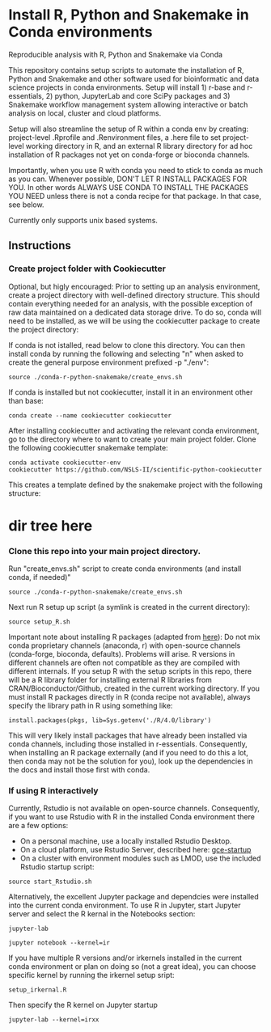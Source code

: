 # Install R, Python and Snakemake in Conda environments
Reproducible analysis with R, Python and Snakemake via Conda

This repository contains setup scripts to automate the installation of R, Python and Snakemake and other software used for bioinformatic and data science projects in conda environments. Setup will install 1) r-base and r-essentials, 2) python, JupyterLab and core SciPy packages and 3) Snakemake workflow management system allowing interactive or batch analysis on local, cluster and cloud platforms.

Setup will also streamline the setup of R within a conda env by creating: project-level .Rprofile and .Renvironment files, a .here file to set project-level working directory in R, and an external R library directory for ad hoc installation of R packages not yet on conda-forge or bioconda channels.

Importantly, when you use R with conda you need to stick to conda as much as you can. Whenever possible, DON'T LET R INSTALL PACKAGES FOR YOU. In other words ALWAYS USE CONDA TO INSTALL THE PACKAGES YOU NEED unless there is not a conda recipe for that package. In that case, see below.

Currently only supports unix based systems.

## Instructions

### Create project folder with Cookiecutter

Optional, but higly encouraged:
Prior to setting up an analysis environment, create a project directory with well-defined directory structure. This should contain everything needed for an analysis, with the possible exception of raw data maintained on a dedicated data storage drive. To do so, conda will need to be installed, as we will be using the cookiecutter package to create the project directory:

If conda is not istalled, read below to clone this directory. You can then install conda by running the following and selecting "n" when asked to create the general purpose environment prefixed -p "./env":

```
source ./conda-r-python-snakemake/create_envs.sh
```

If conda is installed but not cookiecutter, install it in an environment other than base:

```
conda create --name cookiecutter cookiecutter
```

After installing cookiecutter and activating the relevant conda environment, go to the directory where to want to create your main project folder.
Clone the following cookiecutter snakemake template:

```
conda activate cookiecutter-env
cookiecutter https://github.com/NSLS-II/scientific-python-cookiecutter
```

This creates a template defined by the snakemake project with the following structure:

# dir tree here


### Clone this repo into your main project directory.

Run "create_envs.sh" script to create conda environments (and install conda, if needed)"

```
source ./conda-r-python-snakemake/create_envs.sh
```

Next run R setup up script (a symlink is created in the current directory):

```
source setup_R.sh
```

Important note about installing R packages (adapted from [here](https://community.rstudio.com/t/why-not-r-via-conda/9438/4)):
Do not mix conda proprietary channels (anaconda, r) with open-source channels (conda-forge, bioconda, defaults). Problems will arise. R versions in different channels are often not compatible as they are compiled with different internals. If you setup R with the setup scripts in this repo, there will be a R library folder for installing external R libraries from CRAN/Bioconductor/Github, created in the current working directory. If you must install R packages directly in R (conda recipe not available), always specify the library path in R using something like:

```
install.packages(pkgs, lib=Sys.getenv('./R/4.0/library')
```

This will very likely install packages that have already been installed via conda channels, including those installed in r-essentials. Consequently, when installing an R package externally (and if you need to do this a lot, then conda may not be the solution for you), look up the dependencies in the docs and install those first with conda.

### If using R interactively

Currently, Rstudio is not available on open-source channels. Consequently, if you want to use Rstudio with R in the installed Conda environment there are a few options:
- On a personal machine, use a locally installed Rstudio Desktop.
- On a cloud platform, use Rstudio Server, described here: [gce-startup](https://github.com/ctrhodes/gce-startup)
- On a cluster with environment modules such as LMOD, use the included Rstudio startup script:

```
source start_Rstudio.sh
```

Alternatively, the excellent Jupyter package and dependcies were installed into the current conda environment. To use R in Jupyter, start Jupyter server and select the R kernal in the Notebooks section:

```
jupyter-lab
```

```
jupyter notebook --kernel=ir
```

If you have multiple R versions and/or irkernels installed in the current conda environment or plan on doing so (not a great idea), you can choose specific kernel by running the irkernel setup sript:

```
setup_irkernal.R
```

Then specify the R kernel on Jupyter startup

```
jupyter-lab --kernel=irxx
```

